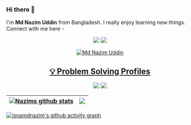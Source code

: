 
### Hi there 👋

I'm **Md Nazim Uddin** from Bangladesh. I really enjoy learning new things. Connect with me here -
<p align="center">
<a href="https://www.facebook.com/isnamdnazim"><img src="https://img.shields.io/badge/Facebook-1877F2?style=for-the-badge&logo=facebook&logoColor=white"/></a>
<a href="https://www.linkedin.com/in/isnamdnazim/"><img src="https://img.shields.io/badge/LinkedIn-0077B5?style=for-the-badge&logo=linkedin&logoColor=white"/>
</p>
<p align="center"> <img src="https://komarev.com/ghpvc/?username=isnamdnazim" alt="Md Nazim Uddin" /> </p>
<h2 align="center">💡 Problem Solving Profiles </h2>
<p align="center">
<a href="https://www.hackerrank.com/isnamdnazim"><img src="https://img.shields.io/badge/hackerrank-2FC866?&style=for-the-badge&logo=hackerrank&logoColor=white"/></a>
<a href="https://codeforces.com/profile/isnamdnazim"><img src="https://img.shields.io/badge/codeforces-yellow?&style=for-the-badge&logo=codeforces&logoColor=white"/></a></p>

| <a href="https://github.com/isnamdnazim/github-readme-stats"><img align="center" src="https://github-readme-stats.vercel.app/api?username=isnamdnazim&theme=buefy&show_icons=true&hide_border=true" alt="Nazims github stats" /></a> | <a href="https://github.com/isnamdnazim/github-readme-stats"><img align="center" src="https://github-readme-stats.vercel.app/api/top-langs/?username=isnamdnazim&layout=compact&theme=buefy&hide_border=true" /></a> |
| ------------- | ------------- |



[![isnamdnazim's github activity graph](https://activity-graph.herokuapp.com/graph?username=isnamdnazim&theme=react-white&line=24292e&point=24292e&area=true&hide_border=false)](https://github.com/isnamdnazim)





